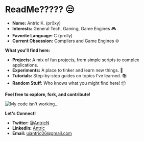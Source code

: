 # ReadMe????? 😒

* **Name:** Antric K. (pr0xy) 
* **Interests:** General Tech, Gaming, Game Engines 🎮
* **Favorite Language:** C (prolly) 
* **Current Obsession:** Compilers and Game Engines ⚙️

**What you'll find here:**

* **Projects:** A mix of fun projects, from simple scripts to complex applications. 
* **Experiments:** A place to tinker and learn new things. 🧪
* **Tutorials:** Step-by-step guides on topics I've learned. 📚
* **Random Stuff:** Who knows what you might find here! 📦

**Feel free to explore, fork, and contribute!** 

<img src="https://i.giphy.com/jTNG3RF6EwbkpD4LZx.webp" alt="My code isn't working...">


**Let's Connect!** 
* **Twitter:** [@AntricN](https://twitter.com/AntricN)
* **LinkedIn:** [Antric](https://www.linkedin.com/in/antric-k/)
* **Email:** [uiantric06@gmail.com](mailto:uiantric06@gmail.com)